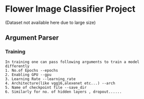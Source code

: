 # Flower Image Classifier Project
  (Dataset not available here due to large size)
  
## Argument Parser
### Training
    In training one can pass following arguments to train a model differently
    1. No.of Epochs --epochs
    2. Enabling GPU --gpu
    3. Learning Rate --learning_rate
    4. Architecture(like vgg16,alexenet etc...) --arch
    5. Name of checkpoint file --save_dir
    6. Similarly for no. of hidden layers , dropout......
